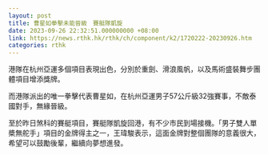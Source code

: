 ```yaml
---
layout: post
title: 曹星如拳擊未能晉級　賽艇隊凱旋
date: 2023-09-26 22:32:51.000000000 +08:00
link: https://news.rthk.hk/rthk/ch/component/k2/1720222-20230926.htm
categories: rthk
---
```


港隊在杭州亞運多個項目表現出色，分別於重劍、滑浪風帆，以及馬術盛裝舞步團體項目增添獎牌。

而港隊派出的唯一拳擊代表曹星如，在杭州亞運男子57公斤級32強賽事，不敵泰國對手，無緣晉級。

至於昨日煞科的賽艇項目，賽艇隊凱旋回港，有不少市民到場接機。「男子雙人單槳無舵手」項目的金牌得主之一，王瑋駿表示，這面金牌對整個團隊的意義很大，希望可以鼓勵後輩，繼續向夢想進發。
